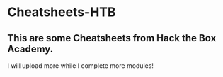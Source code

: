 # Cheatsheets-HTB
## This are some Cheatsheets from Hack the Box Academy.
I will upload more while I complete more modules!
